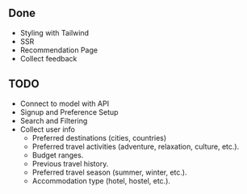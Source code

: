 ## Done

- Styling with Tailwind
- SSR
- Recommendation Page
- Collect feedback

## TODO

- Connect to model with API
- Signup and Preference Setup
- Search and Filtering
- Collect user info
	- Preferred destinations (cities, countries)
	- Preferred travel activities (adventure, relaxation, culture, etc.).
	- Budget ranges.
	- Previous travel history.
	- Preferred travel season (summer, winter, etc.).
	- Accommodation type (hotel, hostel, etc.).

